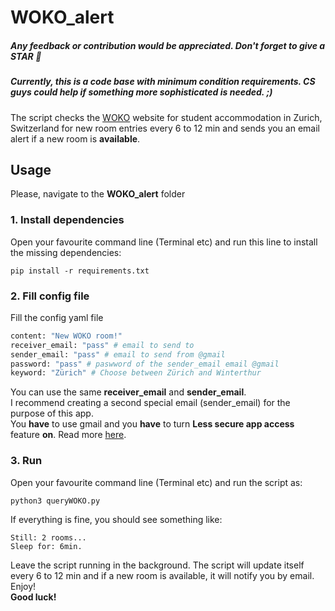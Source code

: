 # WOKO_alert
##### Any feedback or contribution would be appreciated. Don't forget to give a STAR :star2:
##### Currently, this is a code base with minimum condition requirements. CS guys could help if something more sophisticated is needed. ;)
The script checks the [WOKO](http://www.woko.ch) website for student accommodation in Zurich, Switzerland for new room entries every 6 to 12 min and sends you an email alert if a new room is **available**.

## Usage

Please, navigate to the **WOKO_alert** folder

### 1. Install dependencies 

Open your favourite command line (Terminal etc) and run this line to install the missing dependencies:
```
pip install -r requirements.txt
```

### 2. Fill config file

Fill the config yaml file

```python
content: "New WOKO room!"
receiver_email: "pass" # email to send to 
sender_email: "pass" # email to send from @gmail
password: "pass" # paswword of the sender_email email @gmail
keyword: "Zürich" # Choose between Zürich and Winterthur
```

You can use the same **receiver_email** and **sender_email**.  
I recommend creating a second special email (sender_email) for the purpose of this app. \
You **have** to use gmail and you **have** to turn **Less secure app access** feature **on**. Read more [here](https://support.google.com/accounts/answer/6010255?hl=en#zippy=%2Cif-less-secure-app-access-is-on-for-your-account).

### 3. Run

Open your favourite command line (Terminal etc) and run the script as: 

```python
python3 queryWOKO.py
```

If everything is fine, you should see something like:
```
Still: 2 rooms...
Sleep for: 6min.
```
Leave the script running in the background. The script will update itself every 6 to 12 min and if a new room is available, it will notify you by email. Enjoy! \
**Good luck!**
